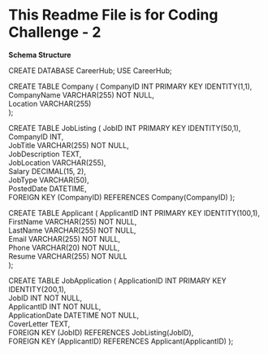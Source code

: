 # This Readme File is for Coding Challenge - 2

**Schema Structure**

CREATE DATABASE CareerHub;
USE CareerHub;

CREATE TABLE Company (
    CompanyID INT PRIMARY KEY IDENTITY(1,1),           
    CompanyName VARCHAR(255) NOT NULL,   
    Location VARCHAR(255)                
);


CREATE TABLE JobListing (
    JobID INT PRIMARY KEY IDENTITY(50,1),               
    CompanyID INT,                       
    JobTitle VARCHAR(255) NOT NULL,      
    JobDescription TEXT,                 
    JobLocation VARCHAR(255),           
    Salary DECIMAL(15, 2),               
    JobType VARCHAR(50),                 
    PostedDate DATETIME,                
    FOREIGN KEY (CompanyID) REFERENCES Company(CompanyID) 
);


CREATE TABLE Applicant (
    ApplicantID INT PRIMARY KEY IDENTITY(100,1),         
    FirstName VARCHAR(255) NOT NULL,     
    LastName VARCHAR(255) NOT NULL,      
    Email VARCHAR(255) NOT NULL,         
    Phone VARCHAR(20) NOT NULL,                   
    Resume VARCHAR(255) NOT NULL                  
);


CREATE TABLE JobApplication (
    ApplicationID INT PRIMARY KEY IDENTITY(200,1),       
    JobID INT NOT NULL,                           
    ApplicantID INT NOT NULL,                     
    ApplicationDate DATETIME NOT NULL,            
    CoverLetter TEXT,                    
    FOREIGN KEY (JobID) REFERENCES JobListing(JobID),   
    FOREIGN KEY (ApplicantID) REFERENCES Applicant(ApplicantID) 
);
